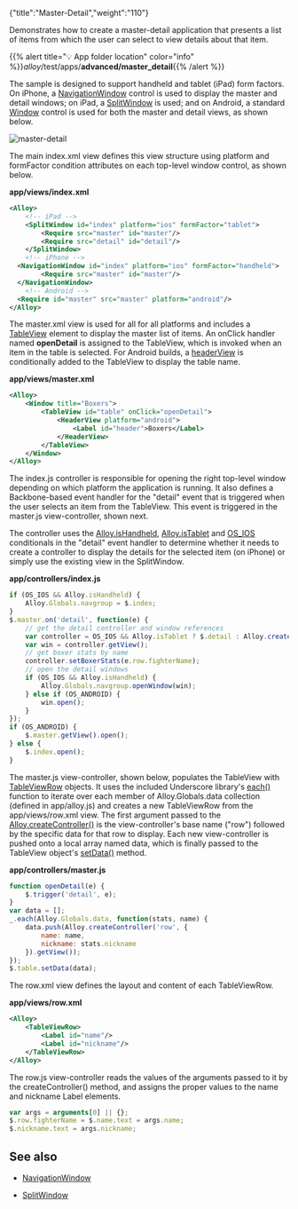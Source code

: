 {"title":"Master-Detail","weight":"110"}

Demonstrates how to create a master-detail application that presents a list of items from which the user can select to view details about that item.

{{% alert title="💡 App folder location" color="info" %}}_alloy_/test/apps/**advanced/master\_detail**{{% /alert %}}

The sample is designed to support handheld and tablet (iPad) form factors. On iPhone, a [NavigationWindow](#!/api/Titanium.UI.iOS.NavigationWindow) control is used to display the master and detail windows; on iPad, a [SplitWindow](#!/api/Titanium.UI.iPad.SplitWindow) is used; and on Android, a standard [Window](https://docs.appcelerator.com/platform/latest/#!/api/Titanium.UI.Window) control is used for both the master and detail views, as shown below.

![master-detail](/Images/appc/download/attachments/41845665/master-detail.png)

The main index.xml view defines this view structure using platform and formFactor condition attributes on each top-level window control, as shown below.

**app/views/index.xml**

```xml
<Alloy>
    <!-- iPad -->
    <SplitWindow id="index" platform="ios" formFactor="tablet">
        <Require src="master" id="master"/>
        <Require src="detail" id="detail"/>
    </SplitWindow>
    <!-- iPhone -->
  <NavigationWindow id="index" platform="ios" formFactor="handheld">
        <Require src="master" id="master"/>
  </NavigationWindow>
    <!-- Android -->
  <Require id="master" src="master" platform="android"/>
</Alloy>
```

The master.xml view is used for all for all platforms and includes a [TableView](https://docs.appcelerator.com/platform/latest/#!/api/Titanium.UI.TableView) element to display the master list of items. An onClick handler named **openDetail** is assigned to the TableView, which is invoked when an item in the table is selected. For Android builds, a [headerView](https://docs.appcelerator.com/platform/latest/#!/api/Titanium.UI.TableViewSection-property-headerView) is conditionally added to the TableView to display the table name.

**app/views/master.xml**

```xml
<Alloy>
    <Window title="Boxers">
        <TableView id="table" onClick="openDetail">
            <HeaderView platform="android">
                <Label id="header">Boxers</Label>
            </HeaderView>
        </TableView>
    </Window>
</Alloy>
```

The index.js controller is responsible for opening the right top-level window depending on which platform the application is running. It also defines a Backbone-based event handler for the "detail" event that is triggered when the user selects an item from the TableView. This event is triggered in the master.js view-controller, shown next.

The controller uses the [Alloy.isHandheld](#!/api/Alloy-property-isHandheld), [Alloy.isTablet](#!/api/Alloy-property-isHandheld) and [OS\_IOS](/docs/appc/Alloy_Framework/Alloy_Guide/Alloy_Controllers/#conditional-code) conditionals in the "detail" event handler to determine whether it needs to create a controller to display the details for the selected item (on iPhone) or simply use the existing view in the SplitWindow.

**app/controllers/index.js**

```javascript
if (OS_IOS && Alloy.isHandheld) {
    Alloy.Globals.navgroup = $.index;
}
$.master.on('detail', function(e) {
    // get the detail controller and window references
    var controller = OS_IOS && Alloy.isTablet ? $.detail : Alloy.createController('detail');
    var win = controller.getView();
    // get boxer stats by name
    controller.setBoxerStats(e.row.fighterName);
    // open the detail windows
    if (OS_IOS && Alloy.isHandheld) {
        Alloy.Globals.navgroup.openWindow(win);
    } else if (OS_ANDROID) {
        win.open();
    }
});
if (OS_ANDROID) {
    $.master.getView().open();
} else {
    $.index.open();
}
```

The master.js view-controller, shown below, populates the TableView with [TableViewRow](https://docs.appcelerator.com/platform/latest/#!/api/Titanium.UI.TableViewRow) objects. It uses the included Underscore library's [each()](http://underscorejs.org/#each) function to iterate over each member of Alloy.Globals.data collection (defined in app/alloy.js) and creates a new TableViewRow from the app/views/row.xml view. The first argument passed to the [Alloy.createController()](#!/api/Alloy-method-createController) is the view-controller's base name ("row") followed by the specific data for that row to display. Each new view-controller is pushed onto a local array named data, which is finally passed to the TableView object's [setData()](#!/api/Titanium.UI.TableView-method-setData) method.

**app/controllers/master.js**

```javascript
function openDetail(e) {
    $.trigger('detail', e);
}
var data = [];
_.each(Alloy.Globals.data, function(stats, name) {
    data.push(Alloy.createController('row', {
        name: name,
        nickname: stats.nickname
    }).getView());
});
$.table.setData(data);
```

The row.xml view defines the layout and content of each TableViewRow.

**app/views/row.xml**

```xml
<Alloy>
    <TableViewRow>
        <Label id="name"/>
        <Label id="nickname"/>
    </TableViewRow>
</Alloy>
```

The row.js view-controller reads the values of the arguments passed to it by the createController() method, and assigns the proper values to the name and nickname Label elements.

```javascript
var args = arguments[0] || {};
$.row.fighterName = $.name.text = args.name;
$.nickname.text = args.nickname;
```

## See also

* [NavigationWindow](https://docs.appcelerator.com/platform/latest/#!/api/Titanium.UI.iOS.NavigationWindow)

* [SplitWindow](https://docs.appcelerator.com/platform/latest/#!/api/Titanium.UI.iPad.SplitWindo)
